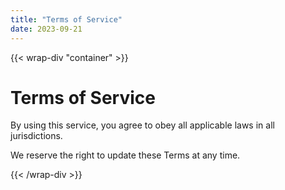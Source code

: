 ```yaml
---
title: "Terms of Service"
date: 2023-09-21
---
```


{{< wrap-div "container" >}}

# Terms of Service

By using this service, you agree to obey all applicable laws in all jurisdictions.

We reserve the right to update these Terms at any time.

{{< /wrap-div >}}
